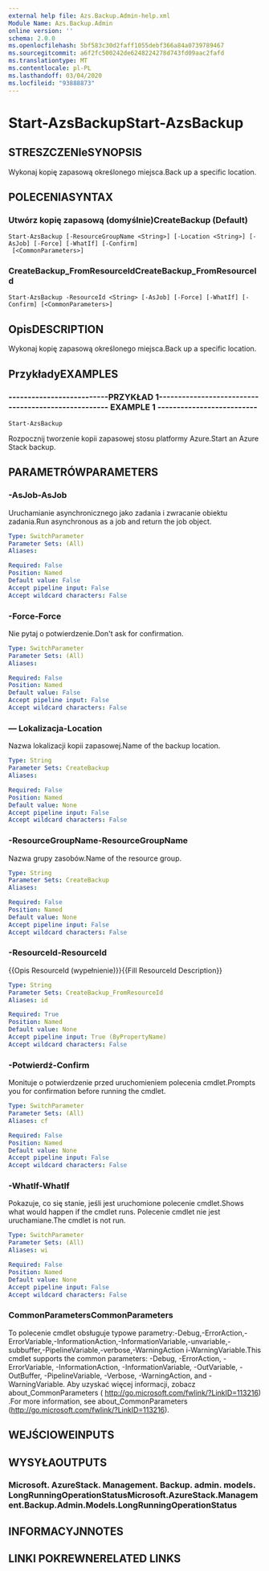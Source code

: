 ```yaml
---
external help file: Azs.Backup.Admin-help.xml
Module Name: Azs.Backup.Admin
online version: ''
schema: 2.0.0
ms.openlocfilehash: 5bf583c30d2faff1055debf366a84a0739789467
ms.sourcegitcommit: a6f2fc500242de6248224278d743fd09aac2fafd
ms.translationtype: MT
ms.contentlocale: pl-PL
ms.lasthandoff: 03/04/2020
ms.locfileid: "93888873"
---
```

# <span data-ttu-id="811ed-101">Start-AzsBackup</span><span class="sxs-lookup"><span data-stu-id="811ed-101">Start-AzsBackup</span></span>

## <span data-ttu-id="811ed-102">STRESZCZENIe</span><span class="sxs-lookup"><span data-stu-id="811ed-102">SYNOPSIS</span></span>
<span data-ttu-id="811ed-103">Wykonaj kopię zapasową określonego miejsca.</span><span class="sxs-lookup"><span data-stu-id="811ed-103">Back up a specific location.</span></span>

## <span data-ttu-id="811ed-104">POLECENIA</span><span class="sxs-lookup"><span data-stu-id="811ed-104">SYNTAX</span></span>

### <span data-ttu-id="811ed-105">Utwórz kopię zapasową (domyślnie)</span><span class="sxs-lookup"><span data-stu-id="811ed-105">CreateBackup (Default)</span></span>
```
Start-AzsBackup [-ResourceGroupName <String>] [-Location <String>] [-AsJob] [-Force] [-WhatIf] [-Confirm]
 [<CommonParameters>]
```

### <span data-ttu-id="811ed-106">CreateBackup_FromResourceId</span><span class="sxs-lookup"><span data-stu-id="811ed-106">CreateBackup_FromResourceId</span></span>
```
Start-AzsBackup -ResourceId <String> [-AsJob] [-Force] [-WhatIf] [-Confirm] [<CommonParameters>]
```

## <span data-ttu-id="811ed-107">Opis</span><span class="sxs-lookup"><span data-stu-id="811ed-107">DESCRIPTION</span></span>
<span data-ttu-id="811ed-108">Wykonaj kopię zapasową określonego miejsca.</span><span class="sxs-lookup"><span data-stu-id="811ed-108">Back up a specific location.</span></span>

## <span data-ttu-id="811ed-109">Przykłady</span><span class="sxs-lookup"><span data-stu-id="811ed-109">EXAMPLES</span></span>

### <span data-ttu-id="811ed-110">--------------------------PRZYKŁAD 1--------------------------</span><span class="sxs-lookup"><span data-stu-id="811ed-110">-------------------------- EXAMPLE 1 --------------------------</span></span>
```
Start-AzsBackup
```

<span data-ttu-id="811ed-111">Rozpocznij tworzenie kopii zapasowej stosu platformy Azure.</span><span class="sxs-lookup"><span data-stu-id="811ed-111">Start an Azure Stack backup.</span></span>

## <span data-ttu-id="811ed-112">PARAMETRÓW</span><span class="sxs-lookup"><span data-stu-id="811ed-112">PARAMETERS</span></span>

### <span data-ttu-id="811ed-113">-AsJob</span><span class="sxs-lookup"><span data-stu-id="811ed-113">-AsJob</span></span>
<span data-ttu-id="811ed-114">Uruchamianie asynchronicznego jako zadania i zwracanie obiektu zadania.</span><span class="sxs-lookup"><span data-stu-id="811ed-114">Run asynchronous as a job and return the job object.</span></span>

```yaml
Type: SwitchParameter
Parameter Sets: (All)
Aliases: 

Required: False
Position: Named
Default value: False
Accept pipeline input: False
Accept wildcard characters: False
```

### <span data-ttu-id="811ed-115">-Force</span><span class="sxs-lookup"><span data-stu-id="811ed-115">-Force</span></span>
<span data-ttu-id="811ed-116">Nie pytaj o potwierdzenie.</span><span class="sxs-lookup"><span data-stu-id="811ed-116">Don't ask for confirmation.</span></span>

```yaml
Type: SwitchParameter
Parameter Sets: (All)
Aliases: 

Required: False
Position: Named
Default value: False
Accept pipeline input: False
Accept wildcard characters: False
```

### <span data-ttu-id="811ed-117">— Lokalizacja</span><span class="sxs-lookup"><span data-stu-id="811ed-117">-Location</span></span>
<span data-ttu-id="811ed-118">Nazwa lokalizacji kopii zapasowej.</span><span class="sxs-lookup"><span data-stu-id="811ed-118">Name of the backup location.</span></span>

```yaml
Type: String
Parameter Sets: CreateBackup
Aliases: 

Required: False
Position: Named
Default value: None
Accept pipeline input: False
Accept wildcard characters: False
```

### <span data-ttu-id="811ed-119">-ResourceGroupName</span><span class="sxs-lookup"><span data-stu-id="811ed-119">-ResourceGroupName</span></span>
<span data-ttu-id="811ed-120">Nazwa grupy zasobów.</span><span class="sxs-lookup"><span data-stu-id="811ed-120">Name of the resource group.</span></span>

```yaml
Type: String
Parameter Sets: CreateBackup
Aliases: 

Required: False
Position: Named
Default value: None
Accept pipeline input: False
Accept wildcard characters: False
```

### <span data-ttu-id="811ed-121">-ResourceId</span><span class="sxs-lookup"><span data-stu-id="811ed-121">-ResourceId</span></span>
<span data-ttu-id="811ed-122">{{Opis ResourceId (wypełnienie)}}</span><span class="sxs-lookup"><span data-stu-id="811ed-122">{{Fill ResourceId Description}}</span></span>

```yaml
Type: String
Parameter Sets: CreateBackup_FromResourceId
Aliases: id

Required: True
Position: Named
Default value: None
Accept pipeline input: True (ByPropertyName)
Accept wildcard characters: False
```

### <span data-ttu-id="811ed-123">-Potwierdź</span><span class="sxs-lookup"><span data-stu-id="811ed-123">-Confirm</span></span>
<span data-ttu-id="811ed-124">Monituje o potwierdzenie przed uruchomieniem polecenia cmdlet.</span><span class="sxs-lookup"><span data-stu-id="811ed-124">Prompts you for confirmation before running the cmdlet.</span></span>

```yaml
Type: SwitchParameter
Parameter Sets: (All)
Aliases: cf

Required: False
Position: Named
Default value: None
Accept pipeline input: False
Accept wildcard characters: False
```

### <span data-ttu-id="811ed-125">-WhatIf</span><span class="sxs-lookup"><span data-stu-id="811ed-125">-WhatIf</span></span>
<span data-ttu-id="811ed-126">Pokazuje, co się stanie, jeśli jest uruchomione polecenie cmdlet.</span><span class="sxs-lookup"><span data-stu-id="811ed-126">Shows what would happen if the cmdlet runs.</span></span>
<span data-ttu-id="811ed-127">Polecenie cmdlet nie jest uruchamiane.</span><span class="sxs-lookup"><span data-stu-id="811ed-127">The cmdlet is not run.</span></span>

```yaml
Type: SwitchParameter
Parameter Sets: (All)
Aliases: wi

Required: False
Position: Named
Default value: None
Accept pipeline input: False
Accept wildcard characters: False
```

### <span data-ttu-id="811ed-128">CommonParameters</span><span class="sxs-lookup"><span data-stu-id="811ed-128">CommonParameters</span></span>
<span data-ttu-id="811ed-129">To polecenie cmdlet obsługuje typowe parametry:-Debug,-ErrorAction,-ErrorVariable,-InformationAction,-InformationVariable,-unvariable,-subbuffer,-PipelineVariable,-verbose,-WarningAction i-WarningVariable.</span><span class="sxs-lookup"><span data-stu-id="811ed-129">This cmdlet supports the common parameters: -Debug, -ErrorAction, -ErrorVariable, -InformationAction, -InformationVariable, -OutVariable, -OutBuffer, -PipelineVariable, -Verbose, -WarningAction, and -WarningVariable.</span></span> <span data-ttu-id="811ed-130">Aby uzyskać więcej informacji, zobacz about_CommonParameters ( http://go.microsoft.com/fwlink/?LinkID=113216) .</span><span class="sxs-lookup"><span data-stu-id="811ed-130">For more information, see about_CommonParameters (http://go.microsoft.com/fwlink/?LinkID=113216).</span></span>

## <span data-ttu-id="811ed-131">WEJŚCIOWE</span><span class="sxs-lookup"><span data-stu-id="811ed-131">INPUTS</span></span>

## <span data-ttu-id="811ed-132">WYSYŁA</span><span class="sxs-lookup"><span data-stu-id="811ed-132">OUTPUTS</span></span>

### <span data-ttu-id="811ed-133">Microsoft. AzureStack. Management. Backup. admin. models. LongRunningOperationStatus</span><span class="sxs-lookup"><span data-stu-id="811ed-133">Microsoft.AzureStack.Management.Backup.Admin.Models.LongRunningOperationStatus</span></span>

## <span data-ttu-id="811ed-134">INFORMACYJN</span><span class="sxs-lookup"><span data-stu-id="811ed-134">NOTES</span></span>

## <span data-ttu-id="811ed-135">LINKI POKREWNE</span><span class="sxs-lookup"><span data-stu-id="811ed-135">RELATED LINKS</span></span>

